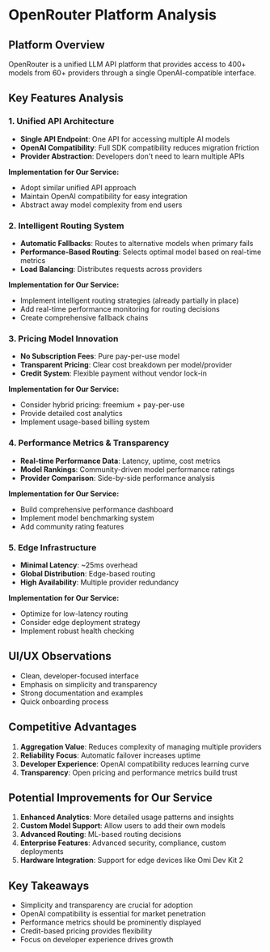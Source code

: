 # OpenRouter Platform Analysis

## Platform Overview
OpenRouter is a unified LLM API platform that provides access to 400+ models from 60+ providers through a single OpenAI-compatible interface.

## Key Features Analysis

### 1. Unified API Architecture
- **Single API Endpoint**: One API for accessing multiple AI models
- **OpenAI Compatibility**: Full SDK compatibility reduces migration friction
- **Provider Abstraction**: Developers don't need to learn multiple APIs

**Implementation for Our Service:**
- Adopt similar unified API approach
- Maintain OpenAI compatibility for easy integration
- Abstract away model complexity from end users

### 2. Intelligent Routing System
- **Automatic Fallbacks**: Routes to alternative models when primary fails
- **Performance-Based Routing**: Selects optimal model based on real-time metrics
- **Load Balancing**: Distributes requests across providers

**Implementation for Our Service:**
- Implement intelligent routing strategies (already partially in place)
- Add real-time performance monitoring for routing decisions
- Create comprehensive fallback chains

### 3. Pricing Model Innovation
- **No Subscription Fees**: Pure pay-per-use model
- **Transparent Pricing**: Clear cost breakdown per model/provider
- **Credit System**: Flexible payment without vendor lock-in

**Implementation for Our Service:**
- Consider hybrid pricing: freemium + pay-per-use
- Provide detailed cost analytics
- Implement usage-based billing system

### 4. Performance Metrics & Transparency
- **Real-time Performance Data**: Latency, uptime, cost metrics
- **Model Rankings**: Community-driven model performance ratings
- **Provider Comparison**: Side-by-side performance analysis

**Implementation for Our Service:**
- Build comprehensive performance dashboard
- Implement model benchmarking system
- Add community rating features

### 5. Edge Infrastructure
- **Minimal Latency**: ~25ms overhead
- **Global Distribution**: Edge-based routing
- **High Availability**: Multiple provider redundancy

**Implementation for Our Service:**
- Optimize for low-latency routing
- Consider edge deployment strategy
- Implement robust health checking

## UI/UX Observations
- Clean, developer-focused interface
- Emphasis on simplicity and transparency
- Strong documentation and examples
- Quick onboarding process

## Competitive Advantages
1. **Aggregation Value**: Reduces complexity of managing multiple providers
2. **Reliability Focus**: Automatic failover increases uptime
3. **Developer Experience**: OpenAI compatibility reduces learning curve
4. **Transparency**: Open pricing and performance metrics build trust

## Potential Improvements for Our Service
1. **Enhanced Analytics**: More detailed usage patterns and insights
2. **Custom Model Support**: Allow users to add their own models
3. **Advanced Routing**: ML-based routing decisions
4. **Enterprise Features**: Advanced security, compliance, custom deployments
5. **Hardware Integration**: Support for edge devices like Omi Dev Kit 2

## Key Takeaways
- Simplicity and transparency are crucial for adoption
- OpenAI compatibility is essential for market penetration
- Performance metrics should be prominently displayed
- Credit-based pricing provides flexibility
- Focus on developer experience drives growth